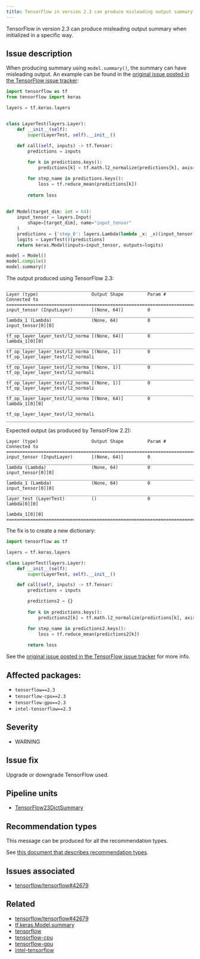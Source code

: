 ```yaml
---
title: TensorFlow in version 2.3 can produce misleading output summary
---
```


TensorFlow in version 2.3 can produce misleading output summary when
initialized in a specific way.

## Issue description

When producing summary using ``model.summary()``, the summary can
have misleading output. An example can be found in the [original issue posted in
the TensorFlow issue tracker][1]:

```python
import tensorflow as tf
from tensorflow import keras

layers = tf.keras.layers


class LayerTest(layers.Layer):
    def __init__(self):
        super(LayerTest, self).__init__()

    def call(self, inputs) -> tf.Tensor:
        predictions = inputs
        
        for k in predictions.keys():
            predictions[k] = tf.math.l2_normalize(predictions[k], axis=-1)

        for step_name in predictions.keys():
            loss = tf.reduce_mean(predictions[k])
            
        return loss
    
    
def Model(target_dim: int = 64):
    input_tensor = layers.Input(
        shape=[target_dim], name="input_tensor"
    )
    predictions = {'step_0': layers.Lambda(lambda _x: _x)(input_tensor), 'step_1': layers.Lambda(lambda _x: _x)(input_tensor)}
    logits = LayerTest()(predictions)
    return keras.Model(inputs=input_tensor, outputs=logits)

model = Model()
model.compile()
model.summary()
```

The output produced using TensorFlow 2.3:

```console
__________________________________________________________________________________________________
Layer (type)                    Output Shape         Param #     Connected to                     
==================================================================================================
input_tensor (InputLayer)       [(None, 64)]         0                                            
__________________________________________________________________________________________________
lambda_1 (Lambda)               (None, 64)           0           input_tensor[0][0]               
__________________________________________________________________________________________________
tf_op_layer_layer_test/l2_norma [(None, 64)]         0           lambda_1[0][0]                   
__________________________________________________________________________________________________
tf_op_layer_layer_test/l2_norma [(None, 1)]          0           tf_op_layer_layer_test/l2_normali
__________________________________________________________________________________________________
tf_op_layer_layer_test/l2_norma [(None, 1)]          0           tf_op_layer_layer_test/l2_normali
__________________________________________________________________________________________________
tf_op_layer_layer_test/l2_norma [(None, 1)]          0           tf_op_layer_layer_test/l2_normali
__________________________________________________________________________________________________
tf_op_layer_layer_test/l2_norma [(None, 64)]         0           lambda_1[0][0]                   
                                                                 tf_op_layer_layer_test/l2_normali
__________________________________________________________________________________________________
```

Expected output (as produced by TensorFlow 2.2):

```console
Layer (type)                    Output Shape         Param #     Connected to                     
==================================================================================================
input_tensor (InputLayer)       [(None, 64)]         0                                            
__________________________________________________________________________________________________
lambda (Lambda)                 (None, 64)           0           input_tensor[0][0]               
__________________________________________________________________________________________________
lambda_1 (Lambda)               (None, 64)           0           input_tensor[0][0]               
__________________________________________________________________________________________________
layer_test (LayerTest)          ()                   0           lambda[0][0]                     
                                                                 lambda_1[0][0]                   
=================================================================================================
```

The fix is to create a new dictionary:

```python
import tensorflow as tf

layers = tf.keras.layers

class LayerTest(layers.Layer):
    def __init__(self):
        super(LayerTest, self).__init__()

    def call(self, inputs) -> tf.Tensor:
        predictions = inputs

        predictions2 = {}
        
        for k in predictions.keys():
            predictions2[k] = tf.math.l2_normalize(predictions[k], axis=-1)

        for step_name in predictions2.keys():
            loss = tf.reduce_mean(predictions2[k])
            
        return loss
```

See the [original issue posted in the TensorFlow issue tracker][1] for more info.

## Affected packages:

 * ``tensorflow==2.3``
 * ``tensorflow-cpu==2.3``
 * ``tensorflow-gpu==2.3``
 * ``intel-tensorflow==2.3``

## Severity

 * WARNING

## Issue fix

Upgrade or downgrade TensorFlow used.

## Pipeline units

 * [TensorFlow23DictSummary](https://thoth-station.ninja/docs/developers/adviser/thoth.adviser.wraps.html#module-thoth.adviser.wraps.tf_23_dict_bug)

## Recommendation types

This message can be produced for all the recommendation types.

See [this document that describes recommendation
types](http://thoth-station.ninja/recommendation-types).

## Issues associated

 * [tensorflow/tensorflow#42679][1]

## Related

 * [tensorflow/tensorflow#42679][1]
 * [tf.keras.Model.summary][2]
 * [tensorflow][3]
 * [tensorflow-cpu][4]
 * [tensorflow-gpu][5]
 * [intel-tensorflow][6]

[1]: https://github.com/tensorflow/tensorflow/issues/42679
[2]: https://www.tensorflow.org/api_docs/python/tf/keras/Model
[3]: https://pypi.org/project/tensorflow
[4]: https://pypi.org/project/tensorflow-cpu
[5]: https://pypi.org/project/tensorflow-gpu
[6]: https://pypi.org/project/intel-tensorflow
